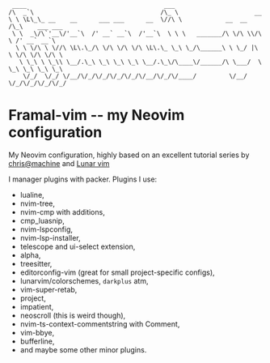 ```
 ____                                      ___                                        
/\  _`\                                   /\_ \                     __                
\ \ \L\_\_ __    __      ___ ___      __  \//\ \            __  __ /\_\    ___ ___    
 \ \  _\/\`'__\/'__`\  /' __` __`\  /'__`\  \ \ \   _______/\ \/\ \\/\ \ /' __` __`\  
  \ \ \/\ \ \//\ \L\.\_/\ \/\ \/\ \/\ \L\.\_ \_\ \_/\______\ \ \_/ |\ \ \/\ \/\ \/\ \ 
   \ \_\ \ \_\\ \__/.\_\ \_\ \_\ \_\ \__/.\_\/\____\/______/\ \___/  \ \_\ \_\ \_\ \_\
    \/_/  \/_/ \/__/\/_/\/_/\/_/\/_/\/__/\/_/\/____/         \/__/    \/_/\/_/\/_/\/_/

```

# Framal-vim -- my Neovim configuration

My Neovim configuration, highly based on an excellent tutorial series by 
[chris@machine](https://www.youtube.com/watch?v=ctH-a-1eUME&list=PLhoH5vyxr6Qq41NFL4GvhFp-WLd5xzIzZ&ab_channel=chris%40machine)
and [Lunar vim](https://github.com/LunarVim/LunarVim)

I manager plugins with packer. Plugins I use:

- lualine,
- nvim-tree,
- nvim-cmp with additions,
- cmp_luasnip,
- nvim-lspconfig,
- nvim-lsp-installer,
- telescope and ui-select extension,
- alpha,
- treesitter,
- editorconfig-vim (great for small project-specific configs),
- lunarvim/colorschemes, `darkplus` atm,
- vim-super-retab,
- project,
- impatient,
- neoscroll (this is weird though),
- nvim-ts-context-commentstring with Comment,
- vim-bbye,
- bufferline,
- and maybe some other minor plugins.
